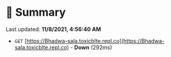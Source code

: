 # 📖 Summary
Last updated: **11/8/2021, 4:56:40 AM**

- `GET` [https://Bhadwa-sala.toxicblte.repl.co](https://Bhadwa-sala.toxicblte.repl.co) - **Down** (292ms)
